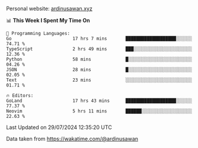 Personal website: [ardinusawan.xyz](https://ardinusawan.xyz)

<!--START_SECTION:waka-->
📊 **This Week I Spent My Time On** 

```text
💬 Programming Languages: 
Go                       17 hrs 7 mins       ███████████████████░░░░░░   74.71 % 
TypeScript               2 hrs 49 mins       ███░░░░░░░░░░░░░░░░░░░░░░   12.36 % 
Python                   58 mins             █░░░░░░░░░░░░░░░░░░░░░░░░   04.26 % 
JSON                     28 mins             █░░░░░░░░░░░░░░░░░░░░░░░░   02.05 % 
Text                     23 mins             ░░░░░░░░░░░░░░░░░░░░░░░░░   01.71 % 

🔥 Editors: 
GoLand                   17 hrs 43 mins      ███████████████████░░░░░░   77.37 % 
Neovim                   5 hrs 11 mins       ██████░░░░░░░░░░░░░░░░░░░   22.63 % 
```


 Last Updated on 29/07/2024 12:35:20 UTC
<!--END_SECTION:waka-->
Data taken from https://wakatime.com/@ardinusawan
